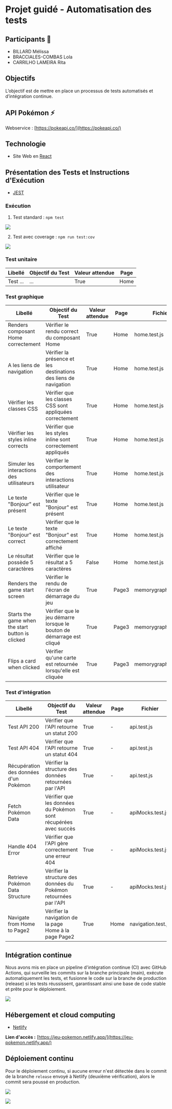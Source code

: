 # Projet guidé - Automatisation des tests

## Participants 👥
- BILLARD Mélissa
- BRACCIALES-COMBAS Lola
- CARRILHO LAMEIRA Rita

## Objectifs
L’objectif est de mettre en place un processus de tests automatisés et d’intégration continue.

## API Pokémon ⚡
Webservice : [https://pokeapi.co/](https://pokeapi.co/)

## Technologie 
- Site Web en [React](https://fr.legacy.reactjs.org/)

## Présentation des Tests et Instructions d'Exécution

- [JEST](https://jestjs.io/fr/docs/getting-started)

### Exécution

1) Test standard : ```npm test```

![](./src/assets/docs/test-1.png)

2) Test avec coverage : ```npm run test:cov```

![](./src/assets/docs/test-2.png)

### Test unitaire

| Libellé            | Objectif du Test                                      | Valeur attendue                | Page                |
|--------------------|-------------------------------------------------------|--------------------------------|---------------------|
| Test ...           | ...                                                   | True                           | Home                |

### Test graphique

| Libellé                              | Objectif du Test                                      | Valeur attendue                | Page                | Fichier                    |
|--------------------------------------|-------------------------------------------------------|--------------------------------|---------------------|----------------------------|
| Renders composant Home correctement  | Vérifier le rendu correct du composant Home           | True                           | Home                | home.test.js               |
| A les liens de navigation            | Vérifier la présence et les destinations des liens de navigation | True                | Home                | home.test.js               |
| Vérifier les classes CSS            | Vérifier que les classes CSS sont appliquées correctement | True                        | Home                | home.test.js               |
| Vérifier les styles inline corrects | Vérifier que les styles inline sont correctement appliqués | True                     | Home                | home.test.js               |
| Simuler les interactions des utilisateurs | Vérifier le comportement des interactions utilisateur | True                    | Home                | home.test.js               |
| Le texte "Bonjour" est présent       | Vérifier que le texte "Bonjour" est présent            | True                           | Home                | home.test.js               |
| Le texte "Bonjour" est correct       | Vérifier que le texte "Bonjour" est correctement affiché | True                       | Home                | home.test.js               |
| Le résultat possède 5 caractères     | Vérifier que le résultat a 5 caractères                | False                          | Home                | home.test.js               |
| Renders the game start screen       | Vérifier le rendu de l'écran de démarrage du jeu      | True                           | Page3               | memorygraphic.test.js      |
| Starts the game when the start button is clicked | Vérifier que le jeu démarre lorsque le bouton de démarrage est cliqué | True      | Page3               | memorygraphic.test.js      |
| Flips a card when clicked           | Vérifier qu'une carte est retournée lorsqu'elle est cliquée | True                     | Page3               | memorygraphic.test.js      |

### Test d'intégration

| Libellé                              | Objectif du Test                                      | Valeur attendue                | Page                | Fichier                    |
|--------------------------------------|-------------------------------------------------------|--------------------------------|---------------------|----------------------------|
| Test API 200                         | Vérifier que l'API retourne un statut 200             | True                           | -                   | api.test.js                |
| Test API 404                         | Vérifier que l'API retourne un statut 404             | True                           | -                   | api.test.js                |
| Récupération des données d'un Pokémon| Vérifier la structure des données retournées par l'API| True                           | -                   | api.test.js                |
| Fetch Pokémon Data                   | Vérifier que les données du Pokémon sont récupérées avec succès | True                   | -                   | apiMocks.test.js           |
| Handle 404 Error                     | Vérifier que l'API gère correctement une erreur 404   | True                           | -                   | apiMocks.test.js           |
| Retrieve Pokémon Data Structure      | Vérifier la structure des données du Pokémon retournées par l'API | True                   | -                   | apiMocks.test.js           |
| Navigate from Home to Page2          | Vérifier la navigation de la page Home à la page Page2 | True                           | Home                | navigation.test.js         |

## Intégration continue
Nous avons mis en place un pipeline d'intégration continue (CI) avec GitHub Actions, qui surveille les commits sur la branche principale (main), exécute automatiquement les tests, et fusionne le code sur la branche de production (release) si les tests réussissent, garantissant ainsi une base de code stable et prête pour le déploiement.

![](./src/assets/CI.png)

## Hébergement et cloud computing
- [Netlify](https://www.netlify.com/)

**Lien d'accès :** [https://jeu-pokemon.netlify.app/](https://jeu-pokemon.netlify.app/)

## Déploiement continu
Pour le déploiement continu, si aucune erreur n'est détectée dans le commit de la branche `release` envoyé à Netlify (deuxième vérification), alors le commit sera poussé en production.

![](./src/assets/netlify-1.png)

![](./src/assets/netlify-2.png)

